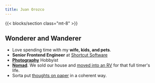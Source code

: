 ```yaml
---
title: Juan Orozco
---
```


{{< blocks/section class="mt-8" >}}

## Wonderer and Wanderer

- Love spending time with my **wife, kids, and pets**.
- **Senior Frontend Engineer** at [Shortcut Software](Https://shortcut.com)
- [**Photography**](https://www.notion.so/Photography-f3df3e251abe4ae9a3482a14a754c66a) Hobbyist
- **[Nomad](http://www.explorozcos.com)**. We sold our house and [moved into an RV](https://www.instagram.com/p/CI7KCLaAjCN/) for that full timer's life.
- Sorta put [thoughts on paper](/blog) in a coherent way.
